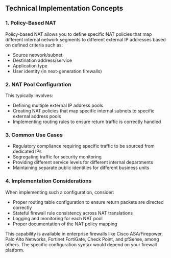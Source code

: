 
## Technical Implementation Concepts

### 1. Policy-Based NAT

Policy-based NAT allows you to define specific NAT policies that map different internal network segments to different external IP addresses based on defined criteria such as:

- Source network/subnet
- Destination address/service
- Application type
- User identity (in next-generation firewalls)

### 2. NAT Pool Configuration

This typically involves:

- Defining multiple external IP address pools
- Creating NAT policies that map specific internal subnets to specific external address pools
- Implementing routing rules to ensure return traffic is correctly handled

### 3. Common Use Cases

- Regulatory compliance requiring specific traffic to be sourced from dedicated IPs
- Segregating traffic for security monitoring
- Providing different service levels for different internal departments
- Maintaining separate public identities for different business units

### 4. Implementation Considerations

When implementing such a configuration, consider:

- Proper routing table configuration to ensure return packets are directed correctly
- Stateful firewall rule consistency across NAT translations
- Logging and monitoring for each NAT pool
- Proper documentation of the NAT policy mapping

This capability is available in enterprise firewalls like Cisco ASA/Firepower, Palo Alto Networks, Fortinet FortiGate, Check Point, and pfSense, among others. The specific configuration syntax would depend on your firewall platform.

